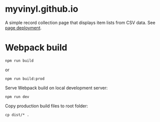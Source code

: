 # myvinyl.github.io

A simple record collection page that displays item lists from CSV data. See [page deployment](https://myvinyl.github.io/).

# Webpack build

`npm run build`

or

`npm run build:prod`

Serve Webpack build on local development server:

`npm run dev`

Copy production build files to root folder:

`cp dist/* .`